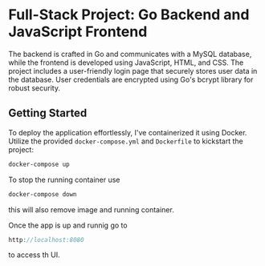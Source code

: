 # Full-Stack Project: Go Backend and JavaScript Frontend

The backend is crafted in Go and communicates with a MySQL database, while the frontend is developed using JavaScript, HTML, and CSS. The project includes a user-friendly login page that securely stores user data in the database. User credentials are encrypted using Go's bcrypt library for robust security.

## Getting Started

To deploy the application effortlessly, I've containerized it using Docker. Utilize the provided `docker-compose.yml` and `Dockerfile` to kickstart the project:

```bash
docker-compose up
```
To stop the running container use

```bash
docker-compose down
```
this will also remove image and running container.

Once the app is up and runnig go to

```php
http://localhost:8080
```
to access th UI.
